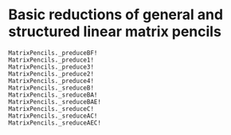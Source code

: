# Basic reductions of general and structured linear matrix pencils

```@docs
MatrixPencils._preduceBF!
MatrixPencils._preduce1!
MatrixPencils._preduce3!
MatrixPencils._preduce2!
MatrixPencils._preduce4!
MatrixPencils._sreduceB!
MatrixPencils._sreduceBA!
MatrixPencils._sreduceBAE!
MatrixPencils._sreduceC!
MatrixPencils._sreduceAC!
MatrixPencils._sreduceAEC!
```
